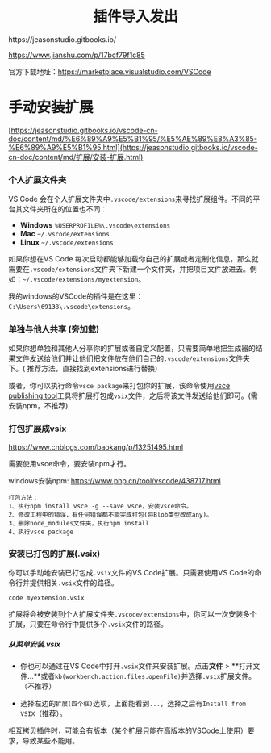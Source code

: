 <h1 align="center">插件导入发出</h1>
https://jeasonstudio.gitbooks.io/

https://www.jianshu.com/p/17bcf79f1c85



官方下载地址：https://marketplace.visualstudio.com/VSCode



# 手动安装扩展

[https://jeasonstudio.gitbooks.io/vscode-cn-doc/content/md/%E6%89%A9%E5%B1%95/%E5%AE%89%E8%A3%85-%E6%89%A9%E5%B1%95.html](https://jeasonstudio.gitbooks.io/vscode-cn-doc/content/md/扩展/安装-扩展.html)

### 个人扩展文件夹

VS Code 会在个人扩展文件夹中`.vscode/extensions`来寻找扩展组件。不同的平台其文件夹所在的位置也不同：

- **Windows** `%USERPROFILE%\.vscode\extensions`
- **Mac** `~/.vscode/extensions`
- **Linux** `~/.vscode/extensions`

如果你想在VS Code 每次启动都能够加载你自己的扩展或者定制化信息，那么就需要在`.vscode/extensions`文件夹下新建一个文件夹，并把项目文件放进去。例如：`~/.vscode/extensions/myextension`。

我的windows的VSCode的插件是在这里：`C:\Users\69138\.vscode\extensions`。

### 单独与他人共享 (旁加载)

如果你想单独和其他人分享你的扩展或者自定义配置，只需要简单地把生成器的结果文件发送给他们并让他们把文件放在他们自己的`.vscode/extensions`文件夹下。( 推荐方法，直接找到extensions进行替换)

或者，你可以执行命令`vsce package`来打包你的扩展，该命令使用[vsce publishing tool](https://jeasonstudio.gitbooks.io/vscode-cn-doc/content/docs/tools/vscecli.md)工具将扩展打包成`vsix`文件，之后将该文件发送给他们即可。(需安装npm，不推荐)



### 打包扩展成vsix

https://www.cnblogs.com/baokang/p/13251495.html



需要使用vsce命令，要安装npm才行。

windows安装npm: https://www.php.cn/tool/vscode/438717.html

```shell
打包方法：
1、执行npm install vsce -g --save vsce，安装vsce命令。
2、修改工程中的错误，有任何错误都不能完成打包(将Blob类型改成any)。
3、删除node_modules文件夹，执行npm install
4、执行vsce package
```





### 安装已打包的扩展(.vsix)

你可以手动地安装已打包成`.vsix`文件的VS Code扩展。只需要使用VS Code的命令行并提供相关`.vsix`文件的路径。

```shell
code myextension.vsix
```

扩展将会被安装到个人扩展文件夹`.vscode/extensions`中，你可以一次安装多个扩展，只要在命令行中提供多个`.vsix`文件的路径。



##### 从菜单安装.vsix

- 你也可以通过在VS Code中打开`.vsix`文件来安装扩展。点击**文件** > **打开文件…**或者`kb(workbench.action.files.openFile)`并选择`.vsix`扩展文件。（不推荐）

  

- 选择左边的`扩展(四个框)`选项，上面能看到`...`，选择之后有`Install from VSIX`（推荐）。



相互拷贝插件时，可能会有版本（某个扩展只能在高版本的VSCode上使用）要求，导致某些不能用。